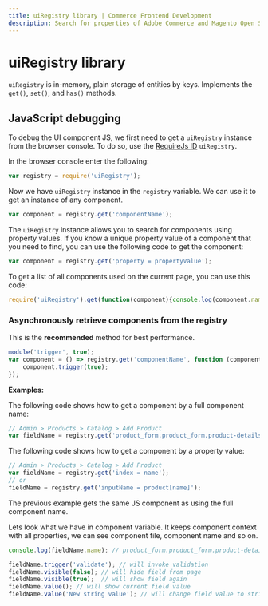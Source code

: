 ```yaml
---
title: uiRegistry library | Commerce Frontend Development
description: Search for properties of Adobe Commerce and Magento Open Source UI components.
---
```


# uiRegistry library

`uiRegistry` is in-memory, plain storage of entities by keys. Implements the `get()`, `set()`, and `has()` methods.

## JavaScript debugging

To debug the UI component JS, we first need to get a `uiRegistry` instance from the browser console. To do so, use the [RequireJs ID](../../javascript/resources.md) `uiRegistry`.

In the browser console enter the following:

```js
var registry = require('uiRegistry');
```

Now we have `uiRegistry` instance in the `registry` variable. We can use it to get an instance of any component.

```js
var component = registry.get('componentName');
```

The `uiRegistry` instance allows you to search for components using property values.
If you know a unique property value of a component that you need to find, you can use the following code to get the component:

```js
var component = registry.get('property = propertyValue');
```

To get a list of all components used on the current page, you can use this code:

```js
require('uiRegistry').get(function(component){console.log(component.name)});
```

### Asynchronously retrieve components from the registry

<InlineAlert variant="info" slots="text" />

This is the **recommended** method for best performance.

```js
module('trigger', true);
var component = () => registry.get('componentName', function (component) {
    component.trigger(true);
});
```

**Examples:**

The following code shows how to get a component by a full component name:

```js
// Admin > Products > Catalog > Add Product
var fieldName = registry.get('product_form.product_form.product-details.container_name.name');
```

The following code shows how to get a component by a property value:

```js
// Admin > Products > Catalog > Add Product
var fieldName = registry.get('index = name');
// or
fieldName = registry.get('inputName = product[name]');
```

The previous example gets the same JS component as using the full component name.

Lets look what we have in component variable. It keeps component context with all properties, we can see component file, component name and so on.

```js
console.log(fieldName.name); // product_form.product_form.product-details.container_name.name

fieldName.trigger('validate'); // will invoke validation
fieldName.visible(false); // will hide field from page
fieldName.visible(true);  // will show field again
fieldName.value(); // will show current field value
fieldName.value('New string value'); // will change field value to string 'New string value'
```
